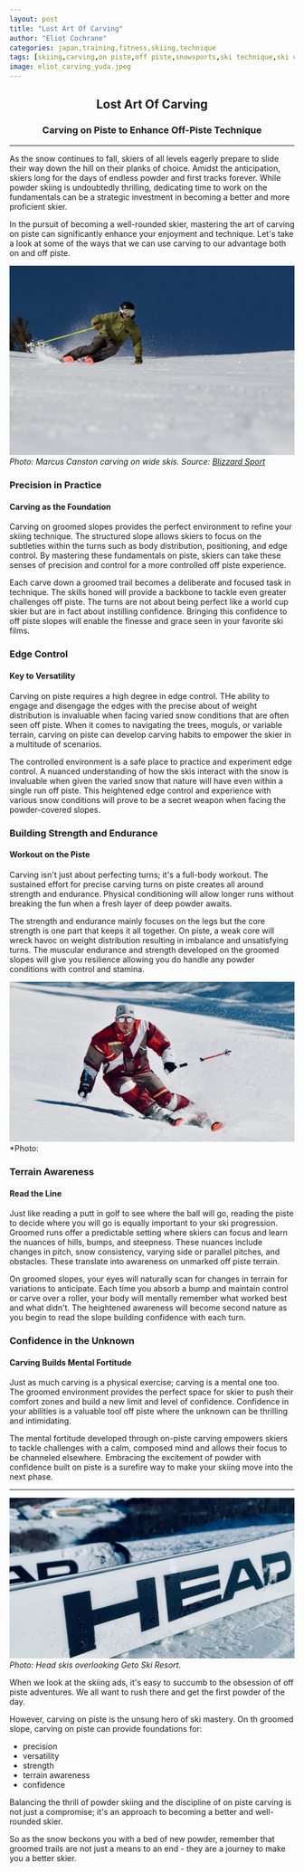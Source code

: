 ```yaml
---
layout: post
title: "Lost Art Of Carving"
author: "Eliot Cochrane"
categories: japan,training,fitness,skiing,technique
tags: [skiing,carving,on piste,off piste,snowsports,ski technique,ski confidence,edge control,ski fitness,ski training,skier awareness,powder turns,skier strength,skier endurance,ski journey,ski culture,winter fun,winter sports,snow fall,skiing fundamentals,ski film,ski fitness,skiing terrain,mental strength,ski fitness,skiing tips]
image: eliot_carving_yuda.jpeg
---
```


## <center>Lost Art Of Carving</center>
### <center>Carving on Piste to Enhance Off-Piste Technique</center>

***

As the snow continues to fall, skiers of all levels eagerly prepare to slide their way down the hill on their planks of choice. Amidst the anticipation, skiers long for the days of endless powder and first tracks forever. While powder skiing is undoubtedly thrilling, dedicating time to work on the fundamentals can be a strategic investment in becoming a better and more proficient skier.

In the pursuit of becoming a well-rounded skier, mastering the art of carving on piste can significantly enhance your enjoyment and technique. Let's take a look at some of the ways that we can use carving to our advantage both on and off piste.

![Marcus Canston carving](/assets/img/marcus_canston_carving_blizzard.jpeg)
*Photo: Marcus Canston carving on wide skis. Source: [Blizzard Sport](https://www.blizzard-tecnica.com/us/en)*

### Precision in Practice
#### Carving as the Foundation

Carving on groomed slopes provides the perfect environment to refine your skiing technique. The structured slope allows skiers to focus on the subtleties within the turns such as body distribution, positioning, and edge control. By mastering these fundamentals on piste, skiers can take these senses of precision and control for a more controlled off piste experience.

Each carve down a groomed trail becomes a deliberate and focused task in technique. The skills honed will provide a backbone to tackle even greater challenges off piste. The turns are not about being perfect like a world cup skier but are in fact about instilling confidence. Bringing this confidence to off piste slopes will enable the finesse and grace seen in your favorite ski films.

### Edge Control
#### Key to Versatility

Carving on piste requires a high degree in edge control. THe ability to engage and disengage the edges with the precise about of weight distribution is invaluable when facing varied snow conditions that are often seen off piste. When it comes to navigating the trees, moguls, or variable terrain, carving on piste can develop carving habits to empower the skier in a multitude of scenarios.

The controlled environment is a safe place to practice and experiment edge control. A nuanced understanding of how the skis interact with the snow is invaluable when given the varied snow that nature will have even within a single run off piste. This heightened edge control and experience with various snow conditions will prove to be a secret weapon when facing the powder-covered slopes.

### Building Strength and Endurance
#### Workout on the Piste

Carving isn't just about perfecting turns; it's a full-body workout. The sustained effort for precise carving turns on piste creates all around strength and endurance. Physical conditioning will allow longer runs without breaking the fun when a fresh layer of deep powder awaits.

The strength and endurance mainly focuses on the legs but the core strength is one part that keeps it all together. On piste, a weak core will wreck havoc on weight distribution resulting in imbalance and unsatisfying turns. The muscular endurance and strength developed on the groomed slopes will give you resilience allowing you do handle any powder conditions with control and stamina.

![Myself carving on the the local slope](/assets/img/eliot_carving_yuda.jpeg)
*Photo: 

### Terrain Awareness
#### Read the Line

Just like reading a putt in golf to see where the ball will go, reading the piste to decide where you will go is equally important to your ski progression. Groomed runs offer a predictable setting where skiers can focus and learn the nuances of hills, bumps, and steepness. These nuances include changes in pitch, snow consistency, varying side or parallel pitches, and obstacles. These translate into awareness on unmarked off piste terrain.

On groomed slopes, your eyes will naturally scan for changes in terrain for variations to anticipate. Each time you absorb a bump and maintain control or carve over a roller, your body will mentally remember what worked best and what didn't. The heightened awareness will become second nature as you begin to read the slope building confidence with each turn.

### Confidence in the Unknown
#### Carving Builds Mental Fortitude

Just as much carving is a physical exercise; carving is a mental one too. The groomed environment provides the perfect space for skier to push their comfort zones and build a new limit and level of confidence. Confidence in your abilities is a valuable tool off piste where the unknown can be thrilling and intimidating.

The mental fortitude developed through on-piste carving empowers skiers to tackle challenges with a calm, composed mind and allows their focus to be channeled elsewhere. Embracing the excitement of powder with confidence built on piste is a surefire way to make your skiing move into the next phase.

***

![Head skis overlooking Geto Skis Resort](/assets/img/head_skis_at_geto.jpeg)
*Photo: Head skis overlooking Geto Ski Resort.*

When we look at the skiing ads, it's easy to succumb to the obsession of off piste adventures. We all want to rush there and get the first powder of the day.

However, carving on piste is the unsung hero of ski mastery. On th groomed slope, carving on piste can provide foundations for:
* precision
* versatility
* strength
* terrain awareness
* confidence

Balancing the thrill of powder skiing and the discipline of on piste carving is not just a compromise; it's an approach to becoming a better and well-rounded skier.

So as the snow beckons you with a bed of new powder, remember that groomed trails are not just a means to an end - they are a journey to make you a better skier.

